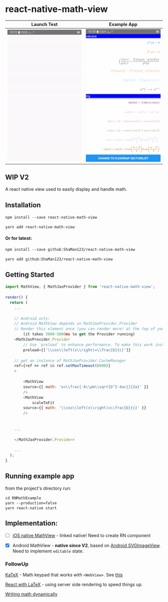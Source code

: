 # react-native-math-view

| Launch Test | Example App |
| --- | --- |
| ![Launch](./docs/launchAndroid.gif) | ![Example App](./docs/exampleAndroid.gif) |


## WIP V2

A react native view used to easily display and handle math.

## Installation

`npm install --save react-native-math-view`

`yarn add react-native-math-view`

#### Or for latest:

`npm install --save github:ShaMan123/react-native-math-view`

`yarn add github:ShaMan123/react-native-math-view`

## Getting Started
```js
import MathView, { MathJaxProvider } from 'react-native-math-view';

render() {
  return (
    ...
    
    // Android only:
    // Android MathView depends on MathJaxProvider.Provider
    // Render this element once (you can render more) at the top of your app as soon as possible
    	(it takes 3000-5000ms to get the Provider running)
    <MathJaxProvider.Provider
    	// Use `preload` to enhance performance. To make this work install '@react-native-community/async-storage
        preload={['\\cos\\left(x\\right)=\\frac{b}{c}']}
	
	// get an instance of MathJaxProvider.CacheManager
	ref={ref => ref && ref.setMaxTimeout(8000)}
    >
    
	    <MathView
		source={{ math: 'x=\\frac{-b\\pm\\sqrt{b^2-4ac}}{2a}' }}
	    /> 
	    <MathView
			scaleToFit
		source={{ math: '\\cos\\left(x\\right)=\\frac{b}{c}' }}
	    /> 
    
    
    ...
    
    </MathJaxProvider.Provider>
    
    ...
  );
}

```

## Running example app
from the project's directory run:
```
cd RNMathExample
yarn --production=false
yarn react-native start
```

## Implementation:
  - [ ] [iOS native MathView](https://github.com/kostub/iosMath) - linked native! Need to create RN component

  - [x] Android MathView - **native since V2**, based on [Android SVGImageView](https://bigbadaboom.github.io/androidsvg). Need to implement `editable` state.

### FollowUp

[KaTeX](https://github.com/Khan/KaTeX) - Math keypad that works with `<WebView>`. See [this](https://github.com/ShaMan123/math-input)

[React with LaTeX](https://github.com/Pomax/BezierInfo-2) - using server side rendering to speed things up.

[Writing math dynamically](https://github.com/nicolewhite/algebra.js)

